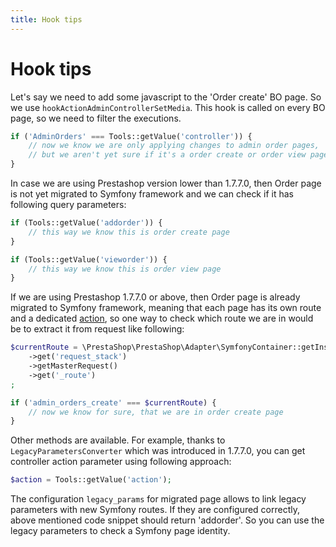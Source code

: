 ```yaml
---
title: Hook tips
---
```


# Hook tips

Let's say we need to add some javascript to the 'Order create' BO page. So we use `hookActionAdminControllerSetMedia`.
This hook is called on every BO page, so we need to filter the executions.
```php
if ('AdminOrders' === Tools::getValue('controller')) {
    // now we know we are only applying changes to admin order pages,
    // but we aren't yet sure if it's a order create or order view page
}
```

In case we are using Prestashop version lower than 1.7.7.0, then Order page is not yet migrated to Symfony framework and we can check if it has following query parameters:
```php
if (Tools::getValue('addorder')) {
    // this way we know this is order create page
}

if (Tools::getValue('vieworder')) {
    // this way we know this is order view page
}
```

If we are using Prestashop 1.7.7.0 or above, then Order page is already migrated to Symfony framework,
meaning that each page has its own route and a dedicated [action](https://symfony.com/doc/3.4/routing.html),
so one way to check which route we are in would be to extract it from request like following:
```php
$currentRoute = \PrestaShop\PrestaShop\Adapter\SymfonyContainer::getInstance()
    ->get('request_stack')
    ->getMasterRequest()
    ->get('_route')
;

if ('admin_orders_create' === $currentRoute) {
    // now we know for sure, that we are in order create page
}
```

Other methods are available. For example, thanks to `LegacyParametersConverter` which was introduced in 1.7.7.0, you can get controller action parameter using following approach:

```php
$action = Tools::getValue('action');
```

The configuration `legacy_params` for migrated page allows to link legacy parameters with new Symfony routes. If they are configured correctly, above mentioned code snippet should return 'addorder'. So you can use the legacy parameters to check a Symfony page identity.
